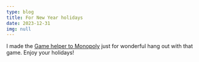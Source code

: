 ```yaml
---
type: blog
title: For New Year holidays
date: 2023-12-31
img: null
---
```


I made the [Game helper to Monopoly](https://github.com/evgenykon/game-helper/blob/main/README.md) 
just for wonderful hang out with that game. Enjoy your holidays!